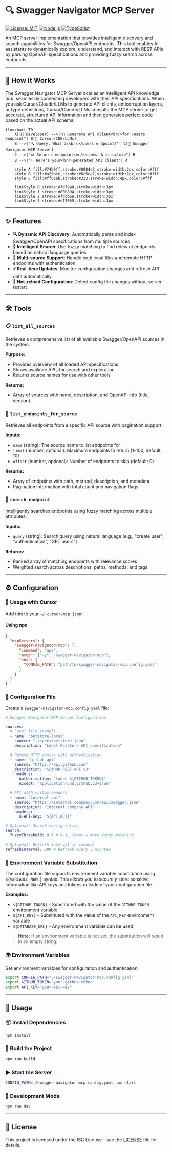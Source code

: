 # 🔍 Swagger Navigator MCP Server

[![License: MIT](https://img.shields.io/badge/License-MIT-blue.svg)](LICENSE)
[![Node.js](https://img.shields.io/badge/Node.js-18+-green.svg)](https://nodejs.org)
[![TypeScript](https://img.shields.io/badge/TypeScript-Ready-blue.svg)](https://www.typescriptlang.org)

An MCP server implementation that provides intelligent discovery and search capabilities for Swagger/OpenAPI endpoints. This tool enables AI assistants to dynamically explore, understand, and interact with REST APIs by parsing OpenAPI specifications and providing fuzzy search across endpoints.

---

## 🚀 How It Works

The Swagger Navigator MCP Server acts as an intelligent API knowledge hub, seamlessly connecting developers with their API specifications. When you ask Cursor/Claude/LLMs to generate API clients, anticorruption layers, or type definitions, Cursor/Claude/LLMs consults the MCP server to get accurate, structured API information and then generates perfect code based on the actual API schema.

```mermaid
flowchart TD
    A[👨‍💻 Developer] -->|"💬 Generate API client<br/>for /users endpoint"| B[🎯 Cursor/IDE/LLMs]
    B -->|"🔍 Query: What is<br/>/users endpoint?"| C[🚀 Swagger Navigator MCP Server]
    C -->|"📊 Returns endpoint<br/>schema & structure"| B
    B -->|"✨ Here's your<br/>generated API client"| A

    style A fill:#74b9ff,stroke:#0984e3,stroke-width:2px,color:#fff
    style B fill:#a29bfe,stroke:#6c5ce7,stroke-width:2px,color:#fff
    style C fill:#ff6b6b,stroke:#333,stroke-width:4px,color:#fff

    linkStyle 0 stroke:#fd79a8,stroke-width:3px
    linkStyle 1 stroke:#00b894,stroke-width:3px
    linkStyle 2 stroke:#fdcb6e,stroke-width:3px
    linkStyle 3 stroke:#e17055,stroke-width:3px
```

---

## ✨ Features

- **🔍 Dynamic API Discovery**: Automatically parse and index Swagger/OpenAPI specifications from multiple sources
- **🎯 Intelligent Search**: Use fuzzy matching to find relevant endpoints based on natural language queries
- **🔗 Multi-source Support**: Handle both local files and remote HTTP endpoints with authentication
- **⚡ Real-time Updates**: Monitor configuration changes and refresh API data automatically
- **🔄 Hot-reload Configuration**: Detect config file changes without server restart

---

## 🛠️ Tools

### 📋 `list_all_sources`

Retrieves a comprehensive list of all available Swagger/OpenAPI sources in the system.

**Purpose:**

- Provides overview of all loaded API specifications
- Shows available APIs for search and exploration
- Returns source names for use with other tools

**Returns:**

- Array of sources with name, description, and OpenAPI info (title, version)

### 📄 `list_endpoints_for_source`

Retrieves all endpoints from a specific API source with pagination support.

**Inputs:**

- `name` (string): The source name to list endpoints for
- `limit` (number, optional): Maximum endpoints to return (1-100, default: 10)
- `offset` (number, optional): Number of endpoints to skip (default: 0)

**Returns:**

- Array of endpoints with path, method, description, and metadata
- Pagination information with total count and navigation flags

### 🔎 `search_endpoint`

Intelligently searches endpoints using fuzzy matching across multiple attributes.

**Inputs:**

- `query` (string): Search query using natural language (e.g., "create user", "authentication", "GET users")

**Returns:**

- Ranked array of matching endpoints with relevance scores
- Weighted search across descriptions, paths, methods, and tags

---

## ⚙️ Configuration

### 🤖 Usage with Cursor

Add this to your `~/.cursor/mcp.json`:

#### Using npx

```json
{
  "mcpServers": {
    "swagger-navigator-mcp": {
      "command": "npx",
      "args": ["-y", "swagger-navigator-mcp"],
      "env": {
        "CONFIG_PATH": "path/to/swagger-navigator-mcp.config.yaml"
      }
    }
  }
}
```

### 📝 Configuration File

Create a `swagger-navigator-mcp.config.yaml` file:

```yaml
# Swagger Navigator MCP Server Configuration

sources:
  # Local file example
  - name: "petstore-local"
    source: "./specs/petstore.json"
    description: "Local Petstore API specification"

  # Remote HTTP source with authentication
  - name: "github-api"
    source: "https://api.github.com"
    description: "GitHub REST API v3"
    headers:
      Authorization: "token ${GITHUB_TOKEN}"
      Accept: "application/vnd.github.v3+json"

  # API with custom headers
  - name: "internal-api"
    source: "https://internal.company.com/api/swagger.json"
    description: "Internal company API"
    headers:
      X-API-Key: "${API_KEY}"

# Optional: Search configuration
search:
  fuzzyThreshold: 0.6 # 0-1, lower = more fuzzy matching

# Optional: Refresh interval in seconds
refreshInterval: 300 # Refresh every 5 minutes
```

### 🔐 Environment Variable Substitution

The configuration file supports environment variable substitution using `${VARIABLE_NAME}` syntax. This allows you to securely store sensitive information like API keys and tokens outside of your configuration file.

**Examples:**

- `${GITHUB_TOKEN}` - Substituted with the value of the `GITHUB_TOKEN` environment variable
- `${API_KEY}` - Substituted with the value of the `API_KEY` environment variable
- `${DATABASE_URL}` - Any environment variable can be used

> **Note:** If an environment variable is not set, the substitution will result in an empty string.

### 🌍 Environment Variables

Set environment variables for configuration and authentication:

```bash
export CONFIG_PATH="./swagger-navigator-mcp.config.yaml"
export GITHUB_TOKEN="your-github-token"
export API_KEY="your-api-key"
```

---

## 🚀 Usage

### 📦 Install Dependencies

```bash
npm install
```

### 🔨 Build the Project

```bash
npm run build
```

### ▶️ Start the Server

```bash
CONFIG_PATH=./swagger-navigator-mcp.config.yaml npm start
```

### 🧪 Development Mode

```bash
npm run dev
```

---

## 📄 License

This project is licensed under the ISC License - see the [LICENSE](LICENSE) file for details.
